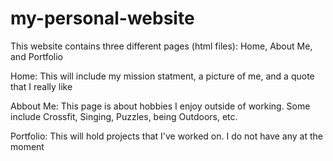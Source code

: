 # my-personal-website

This website contains three different pages (html files): Home, About Me, and Portfolio

Home:
This will include my mission statment, a picture of me, and a quote that I really like

Abbout Me:
This page is about hobbies I enjoy outside of working. Some include Crossfit, Singing, Puzzles, being Outdoors, etc.

Portfolio:
This will hold projects that I've worked on. I do not have any at the moment

